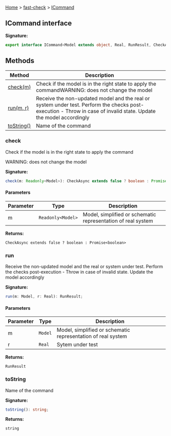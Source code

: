 [Home](/) &gt; [fast-check](../fast-check.md) &gt; [ICommand](ICommand.md)

## ICommand interface


<b>Signature:</b>

```typescript
export interface ICommand<Model extends object, Real, RunResult, CheckAsync extends boolean = false> 
```

## Methods

|  Method | Description |
|  --- | --- |
|  [check(m)](ICommand.md#check) | Check if the model is in the right state to apply the command<!-- -->WARNING: does not change the model |
|  [run(m, r)](ICommand.md#run) | Receive the non-updated model and the real or system under test. Perform the checks post-execution - Throw in case of invalid state. Update the model accordingly |
|  [toString()](ICommand.md#tostring) | Name of the command |

### check

Check if the model is in the right state to apply the command

WARNING: does not change the model

<b>Signature:</b>

```typescript
check(m: Readonly<Model>): CheckAsync extends false ? boolean : Promise<boolean>;
```

#### Parameters

|  Parameter | Type | Description |
|  --- | --- | --- |
|  m | <code>Readonly&lt;Model&gt;</code> | Model, simplified or schematic representation of real system |

<b>Returns:</b>

`CheckAsync extends false ? boolean : Promise<boolean>`

### run

Receive the non-updated model and the real or system under test. Perform the checks post-execution - Throw in case of invalid state. Update the model accordingly

<b>Signature:</b>

```typescript
run(m: Model, r: Real): RunResult;
```

#### Parameters

|  Parameter | Type | Description |
|  --- | --- | --- |
|  m | <code>Model</code> | Model, simplified or schematic representation of real system |
|  r | <code>Real</code> | Sytem under test |

<b>Returns:</b>

`RunResult`

### toString

Name of the command

<b>Signature:</b>

```typescript
toString(): string;
```
<b>Returns:</b>

`string`

